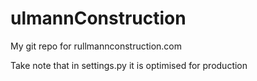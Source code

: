 # ulmannConstruction
My git repo for rullmannconstruction.com


Take note that in settings.py it is optimised for production
